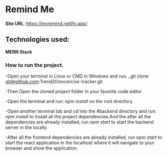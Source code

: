 # Remind Me
**Site URL**: https://myremind.netlify.app/

## Technologies used:

**MERN Stack**

### How to run the project.

-Open your terminal in Linux or CMD in Windows and run: \_git clone git@github.com:Trend20/excercise-tracker.git

-Then Open the cloned project folder in your favorite code editor.

-Open the terminal and run: _npm install_ on the root directory.

-Open another terminal tab and _cd_ into the #backend directory and run: _npm install_ to install all the project dependencies.And the
after all the dependencies are already installed, run _npm start_ to start the backend server in the locally.

-After all the frontend dependencies are already installed, run _npm start_ to start the react application in the localhost
where it will navigate to your browser and show the application.
